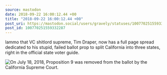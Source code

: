 ```yaml
---
source: mastodon
date: 2018-09-22 16:00:12.44 +00
title: "2018-09-22 16:00:12.44 +00"
post_uri: https://mastodon.social/users/gravely/statuses/100770251559332287
post_id: 100770251559332287
---
```

lammo that VC shitlord supreme, Tim Draper, now has a full page spread dedicated to his stupid, failed ballot prop to split California into three states, right in the official state voter guide.


![On July 18, 2018, Proposition 9 was removed from the ballot by the California Supreme Court.](/images/6541353.jpeg)

